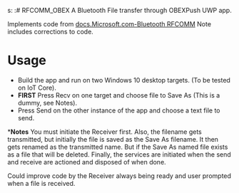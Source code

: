 s: :# RFCOMM_OBEX
A Bluetooth File transfer through OBEXPush UWP app.

Implements code from [docs.Microsoft.com-Bluetooth RFCOMM](https://docs.microsoft.com/en-us/windows/uwp/devices-sensors/send-or-receive-files-with-rfcomm)
Note includes corrections to code.

# Usage
- Build the app and run on two Windows 10 desktop targets. (To be tested on IoT Core).
- **FIRST** Press Recv on one target and choose file to Save As (This is a dummy, see Notes).
- Press Send on the other instance of the app and choose a text file to send.

***Notes** You must initiate the Receiver first. Also, the filename gets transmitted, but initially the file is saved as the Save As filename. It then gets renamed as the transmitted name. But if the Save As named file exists as a file that will be deleted.
Finally, the services are initiated when the send and receive are actioned and disposed of when done.

Could improve code by the Receiver always being ready and user prompted when a file is received.

